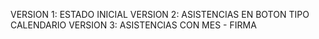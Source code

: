 VERSION 1: ESTADO INICIAL
VERSION 2: ASISTENCIAS EN BOTON TIPO CALENDARIO
VERSION 3: ASISTENCIAS CON MES - FIRMA

